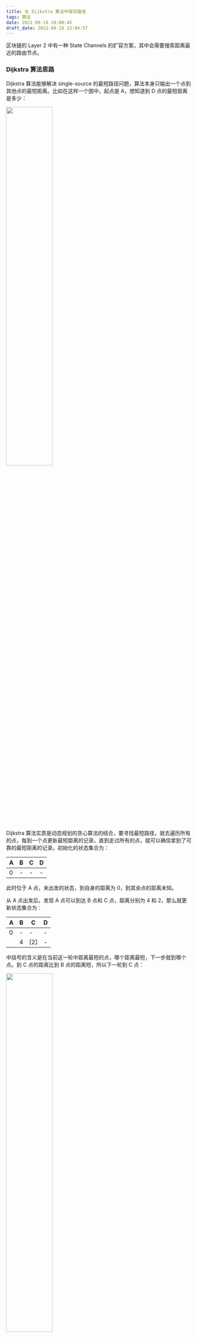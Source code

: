 ```yaml
---
title: 在 Dijkstra 算法中保存路径
tags: 算法
date: 2021-09-18 19:00:45
draft_date: 2021-09-18 13:04:57
---
```


区块链的 Layer 2 中有一种 State Channels 的扩容方案，其中会需要搜索距离最近的路由节点。

### Dijkstra 算法思路

Dijkstra 算法能够解决 single-source 的最短路径问题，算法本身只输出一个点到其他点的最短距离。比如在这样一个图中，起点是 A，想知道到 D 点的最短距离是多少：

<img src="g1.png" style="width:50%;" />

Dijkstra 算法实质是动态规划的贪心算法的结合，要寻找最短路径，就去遍历所有的点，每到一个点更新最短距离的记录，直到走过所有的点，就可以确信拿到了可靠的最短距离的记录。初始化的状态集合为：

|A|B|C|D|
|-|-|-|-|
|0|-|-|-|

此时位于 A 点，未出发的状态，到自身的距离为 0，到其余点的距离未知。

从 A 点出发后，发现 A 点可以到达 B 点和 C 点，距离分别为 4 和 2，那么就更新状态集合为：

|A|B|C|D|
|-|-|-|-|
|0|-|-|-|
||4|[2]|-|

中括号的含义是在当前这一轮中距离最短的点，哪个距离最短，下一步就到哪个点。到 C 点的距离比到 B 点的距离短，所以下一轮到 C 点：

<img src="g2.png" style="width:50%;" />

到 C 点以后，发现 C 点可以到达 A、B、D 三个点，这个时候意识到，其实 A 点已经走过了，不会再往回走的。于是需要另一个集合记录走到过哪些点，以避免下一步重复。定义 `prev = []`，因为 A 和 C 已经走过了，就把这两个点放到集合里， `prev = [A, C]`。

在这一步的时候，到达 B 点的距离从 4 变成了 3，`A -> C -> B` 的距离小于 `A -> B` 的距离，更新状态集合，同时因为已经能够到 D 点了，更新到 D 点的距离：

|A|B|C|D|
|-|-|-|-|
|0|-|-|-|
||4|[2]|-|
||[3]||5|

这一轮中，到达 B 点的距离小于到达 D 点的距离，中括号选中 3，并且下一步到 B 点：

<img src="g3.png" style="width:50%;" />

此时 `prev = [A, C, B]`，状态集合更新为：

|A|B|C|D|
|-|-|-|-|
|0|-|-|-|
||4|[2]|-|
||[3]||5|
||||[5]|

中括号只剩一个选择，只有 D 点没去过了：

<img src="g4.png" style="width:50%;" />

`prev = [A, C, B, D]`，所有点遍历结束，最终结果为：

|A|B|C|D|
|-|-|-|-|
|0|3|2|5|

现在就可以知道从 A 点到 D 点的最短距离为 5.

### 最短路径跟踪

算法结束后，可以得到从 A 点到其他点的最短距离数据。可是如果不只想要距离值，还想要具体路径，比如从 A 点到 D 点的最短路径，该怎么处理？

#### 正向贪心算法

可以判断出，从 A 到 D 的最短路径是 `A -> C -> D`，而上面的 `prev` 集合为 `A, C, B, D`。因为从 C 直接到 D 比 `C -> B -> D` 的距离要短，所以在路径中抛弃了 B 点。

按照这样的现象进行对比，是不是只要在 `prev` 的基础上，在合适时候抛弃某些点，就可以得到正确路径了？比如上面从 B 到 D，存在 4 种情况：

- B 可以到达 D
- B 不可以到达 D
- 通过 B 到达 D 是状态集合中到达 D 距离最短的方案
- 通过 B 到达 D 不是状态集合中到达 D 距离最短的方案

这 4 中情况中，只有 `B 可以到达 D` 并且 `通过 B 到达 D 是状态集合中到达 D 距离最短的方案` 的时候，才会保留 B 这个点到路径中。否则就应该去掉 B 点。

中括号每选择到一个点，就把点放到路径中，如果不满足上面的条件，就从路径中去掉这个点，也就是不放到路径里面。这样的话，即使有其他捣乱的点存在，程序也可以应对，比如：

<img src="g5.png" style="width:50%;" />

在选中 B 点后，发现 B 点不满足条件，此时路径由 `path = [A, C, B]` 回退到了 `path = [A, C]`。如果下一轮最小的点选中了 E，`path = [A, C, E]`，但是 E 点不满足条件，`path = [A, C]`。直到最小的点选中目标点 D，整个程序结束。

或者这样的，也可以处理，E 点不会被放到路径中：

<img src="g6.png" style="width:50%;" />

那么这样的思路存在问题吗？当然有问题，这样的程序是不能处理这种情况的：

<img src="g7.png" style="width:50%;" />

假如最短路径是 `[A, E, C, D]`，E 点是不满足上面被放进路径的条件的，E 点无法直接到达 D 点，但是又必须被包含在路径里。去掉 `可以直接到达 D 点` 的限制？那上上图的 E 点也会被放到路径里。

也就是说，需不需要能够直接到达目标点，取决于对于最终的路径，被选中的点是不是倒数第二个点。这样的条件在一个未知的图中是无法判断的，谁能知道一个点是最终路径的倒数第几个点？

正向的贪心算法试图每一次都把距离最小并且在最终路径上的点记录下来，但其实很难做到，因为根本无法判断一个点是不是在最终的路径上。

#### 反向贪心算法

当 D 点被中括号选中，作为本轮距离最小的点，就已经能够确定从 A 点到 D 点最短距离了。那么只要知道这一步是从哪个点过来的，来源的点就一定是最短路径的倒数第二个点。依次类推，只要层层回推到出发的点，整条路径就出来了。

<img src="g4.png" style="width:50%;" />

假如在到达 D 点后，能够知道是从 C 点而不是 B 点过来，在 C 点的时候，能够知道是从 A 点而不是 B 点过来，整个路径就很清晰了。

问题是怎么在 D 点的时候，知道是从 C 点而不是 B 点过来的？选中最小距离点的顺序可是 `[A, C, B, D]`，按照最小点的顺序显然是不行的。

这看起来不是一件难事，在 DFS 或者树的遍历中，经常会前后进入多个路径然后在适当的时候返回以修正路径。换个角度看，其实在 DFS 中维护最短距离，也可以达到目的。`维护了距离状态的 DFS` == `Dijkstra algorithm` 吗？显然不是。

**递归 vs 尾递归**

Dijkstra 适合写成循环的形式：

```
for {

}
```

更适合写成尾递归的形式：

```
func recursion() {
    
    recursion()
}
```

总之，程序会是单向的循环。适合写成递归的形式吗？

```
func recursion() {
    for {
        recursion()
    }
}
```

当遇到分支情况的时候，用 for 循环 “同时” 进入多个路径，寻找最合适的那个。比如到 C 点的时候，for 循环前后进入 `C -> B -> D` 和 `C -> D` 的路径，每次循环将只保留一条路径，找到最合适的直接终止递归就可以。

这样的写法存在问题吗？问题在于，怎么确定在哪个节点进行分叉。在 C 点分叉？为什么是 C 点？为什么不是 B 点？如果是 B 点，路径上就会多出 B 点。为什么不是 A 点？如果是 A 点，到了 C 点的时候需不需要继续分叉？是每一个点都需要分叉吗？想象一下那会造成多么大的冗余……为什么树可以同时遍历？因为树的节点不会交叉。

#### 第二个动态规划

第一个动态规划是指算法本身距离数据的维护。第二个动态规划可以维护一个路径数据的状态：

```
pathList = {
    A: [],
    B: [],
    C: [],
    D: []
}
```

路径状态保存从源点到达每个节点在当前阶段的最短路径，在一开始的时候，因为 A 点已经可以到达 B 和 C：

<img src="g1.png" style="width:50%;" />

```
pathList = {
    A: [A],
    B: [A, B],
    C: [A, C],
    D: []
}
```

选择并到达 C 点，这个时候因为 C 点可以到达 B 点并且 `A -> C -> B` 的距离小于 `A -> B`，所以更新路径状态数据为 `pathList[C].push(B)`。D 点也可以到达了，更新路径状态。（更新路径状态数据发生在进入下一个点之前，甚至发生在选择下一个节点之前。可以想一想为什么这样做。）

<img src="g2.png" style="width:50%;" />

```
pathList = {
    A: [A],
    B: [A, C, B],
    C: [A, C],
    D: [A, C, D]
}
```

这一轮在距离的状态数据上，会把 B 点选中为最小距离的节点，判断到达 D 的路径 `A -> C -> B -> D` 大于目前已有的距离记录 `A -> C -> D`，所以不更新路径状态。（判断距离是否大于已有距离是根据距离的状态数据，也就是表格的数据。）

<img src="g3.png" style="width:50%;" />

最终进入目标 D 结束，路径状态不更新。

<img src="g4.png" style="width:50%;" />

得到路径 `A -> C -> D`。

路径的状态数据可以为了节省空间，只维护到达目标点的路径吗？不可以，因为更新下一个点的路径需要依赖当前点的路径，路径的状态必须是全量的。

### 非最短路径跟踪

Dijkstra 算法包含了贪心算法的思维，每一步选出的都是距离最短的点。如果需要保存不是最短路径的路径，Dijkstra 算法也许可以做到，但是就已经不需要 Dijkstra 算法了。DFS/BFS 更合适一点。
